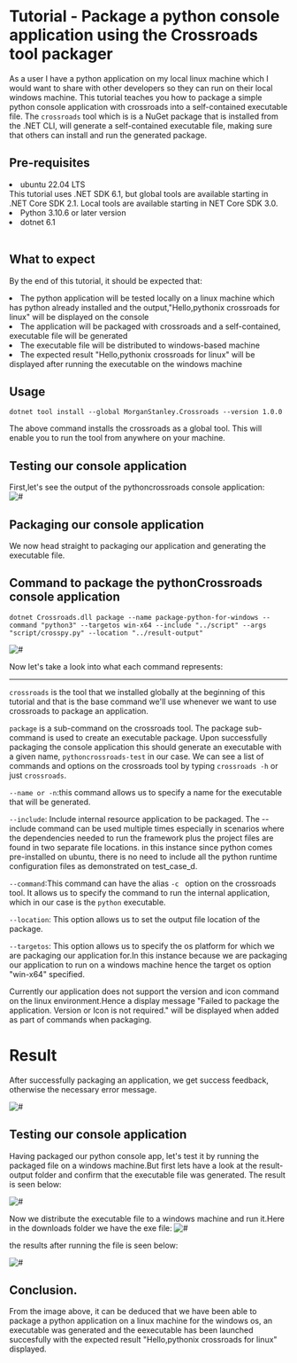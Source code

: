 # Tutorial - Package a python console application using the Crossroads tool packager
As a user  I have a python application on my local linux machine which I would want to share with other developers so they can run on their local windows machine.
This tutorial teaches you how to package a simple python console application with crossroads into a self-contained executable file. The <code>crossroads</code> tool which is is a NuGet package that is installed from the .NET CLI, will generate a self-contained executable file, making sure that others can install and run the generated package.

## Pre-requisites
<li>ubuntu 22.04 LTS</li>
This tutorial uses .NET SDK 6.1, but global tools are available starting in .NET Core SDK 2.1. Local tools are available starting in NET Core SDK 3.0.
<li>Python 3.10.6 or later version</li>
<li>dotnet 6.1</li>
<br>

## What to expect

By the end of this tutorial, it should be expected that:
<li>The python application will be tested locally on a linux machine which has python already installed and the output,"Hello,pythonix crossroads for linux" will be displayed on the console</li>
<li>The application will be packaged with crossroads and a self-contained, executable file will be generated</li>
<li>The executable file will be distributed to windows-based machine</li>
<li>The expected result "Hello,pythonix crossroads for linux" will be displayed after running the executable on the windows machine</li>

## Usage
``` dotnet tool install --global MorganStanley.Crossroads --version 1.0.0 ```

The above command installs the crossroads as a global tool. This will enable you to run the tool from anywhere on your machine.

## Testing our console application

First,let's see the output of the pythoncrossroads console application:
<br>
<img alt="#" src =".\assets\linuxpython.png">
<br>

## Packaging our console application
We now head straight to packaging our application and generating the executable file.

## Command to package the pythonCrossroads console application

```dotnet Crossroads.dll package --name package-python-for-windows --command "python3" --targetos win-x64 --include "../script" --args "script/crosspy.py" --location "../result-output"```

<img alt="#" src=".\assets\pythonforwindows.png">

Now let's take a look into what each command represents:

<hr>
<code>crossroads</code> is the tool that we installed globally at the beginning of this tutorial and that is the base command we'll use whenever we want to use crossroads to package an application.

<code>package</code> is a sub-command on the crossroads tool. The package sub-command is used to create an executable package. Upon successfully packaging the console application this should generate an executable with a given name, `pythoncrossroads-test` in our case.
We can see a list of commands and options on the crossroads tool by typing `crossroads -h` or just `crossroads`.

`--name or -n`:this command allows us to specify a name for the executable that will be generated.

`--include`: Include internal resource application to be packaged.
The --include command can be used multiple times especially in scenarios where the dependencies needed to run the framework plus the project files are found in two separate file locations.
in this instance since python comes pre-installed on ubuntu, there is no need to include all the python runtime configuration files as demonstrated on test_case_d.

`--command`:This command can have the alias `-c ` option on the crossroads tool. It allows us to specify the command to run the internal application, which in our case is the `python` executable.

`--location`: This option allows us to set the output file location of the package.

`--targetos`: This option allows us to specify the os platform for which we are packaging our application for.In this instance because we are packaging our application to run on a windows machine hence the target os option "win-x64" specified. 


Currently our application does not support the version and icon command on the linux environment.Hence a display message "Failed to package the application. Version or Icon is not required." will be displayed when added as part of commands when packaging.

# Result 

After successfully packaging an application, we get success feedback, otherwise the necessary error message.

<img alt="#" src=".\assets\python-linux-success.png">

## Testing our console application

Having packaged our python console app, let's test it by running the packaged file on a windows machine.But first lets have a look at the result-output folder and confirm that the executable file was generated.
The result is seen below:

<img alt = "#" src = ".\assets\linux-resultoutput.png">

Now we distribute the executable file to a windows machine and run it.Here in the downloads folder we have the exe file:
<img alt = "#" src =".\assets\linuxwindowsresult.png"> <br>

the results after running the file is seen below:

<img alt = "#" src = ".\assets\packagepythonforwindows.png">

## Conclusion.
 From the image above, it can be deduced that we have been able to package a python application on a linux machine for the windows os, an executable was generated and the eexecutable has been launched succesfully with the expected result "Hello,pythonix crossroads for linux" displayed.



 





